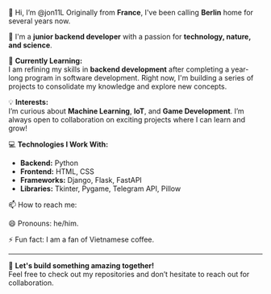 👋 Hi, I’m @jon11L Originally from **France**, I've been calling **Berlin** home for several years now.
  
👀 I'm a **junior backend developer** with a passion for **technology, nature, and science**.

🌱 **Currently Learning:**  
I am refining my skills in **backend development** after completing a year-long program in software development. Right now, I'm building a series of projects to consolidate my knowledge and explore new concepts.

💡 **Interests:**  
I’m curious about **Machine Learning**, **IoT**, and **Game Development**. I’m always open to collaboration on exciting projects where I can learn and grow!  


💻 **Technologies I Work With:** 
- **Backend:** Python  
- **Frontend:** HTML, CSS  
- **Frameworks:** Django, Flask, FastAPI  
- **Libraries:** Tkinter, Pygame, Telegram API, Pillow

📫 How to reach me: 

😄 Pronouns: he/him.

⚡ Fun fact: I am a fan of Vietnamese coffee.

---

🚀 **Let's build something amazing together!**  
Feel free to check out my repositories and don’t hesitate to reach out for collaboration.

<!---
jon11L/jon11L is a ✨ special ✨ repository because its `README.md` (this file) appears on your GitHub profile.
You can click the Preview link to take a look at your changes.
--->
